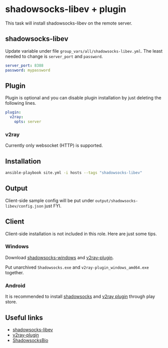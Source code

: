 # shadowsocks-libev + plugin

This task will install shadowsocks-libev on the remote server.

## shadowsocks-libev

Update variable under file `group_vars/all/shadowsocks-libev.yml`. The least needed to change is `server_port` and `password`.

```yml
server_port: 8388
password: mypassword
```

## Plugin

Plugin is optional and you can disable plugin installation by just deleting the following lines.

```yml
plugin:
  v2ray:
    opts: server
```

### v2ray

Currently only websocket (HTTP) is supported.

## Installation

```bash
ansible-playbook site.yml -i hosts --tags "shadowsocks-libev"
```

## Output

Client-side sample config will be put under `output/shadowsocks-libev/config.json` just FYI.

## Client

Client-side installation is not included in this role. Here are just some tips.

### Windows

Download [shadowsocks-windows](https://github.com/shadowsocks/shadowsocks-windows/releases) and [v2ray-plugin](https://github.com/shadowsocks/v2ray-plugin/releases).

Put unarchived `Shadowsocks.exe` and `v2ray-plugin_windows_amd64.exe` together.

### Android

It is recommended to install [shadowsocks](https://play.google.com/store/apps/details?id=com.github.shadowsocks) and [v2ray plugin](https://play.google.com/store/apps/details?id=com.github.shadowsocks.plugin.v2ray) through play store.

## Useful links

* [shadowsocks-libev](https://github.com/shadowsocks/shadowsocks-libev)
* [v2ray-plugin](https://github.com/shadowsocks/v2ray-plugin)
* [ShadowsocksBio](https://github.com/JadaGates/ShadowsocksBio)
